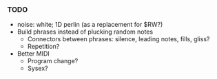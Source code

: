 ### TODO

* noise: white; 1D perlin (as a replacement for $RW?)
* Build phrases instead of plucking random notes
  * Connectors between phrases: silence, leading notes, fills, gliss?
  * Repetition?
* Better MIDI
  * Program change?
  * Sysex?

